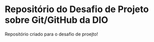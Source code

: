 # Repositório do Desafio de Projeto sobre Git/GitHub da DIO
Repositório criado para o desafio de proejto!


